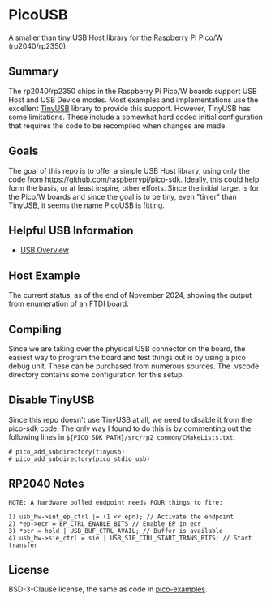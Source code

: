 # PicoUSB

A smaller than tiny USB Host library for the Raspberry Pi Pico/W (rp2040/rp2350).

## Summary

The rp2040/rp2350 chips in the Raspberry Pi Pico/W boards support USB Host and
USB Device modes. Most examples and implementations use the excellent
[TinyUSB](https://github.com/hathach/tinyusb) library to provide this support.
However, TinyUSB has some limitations. These include a somewhat hard coded
initial configuration that requires the code to be recompiled when changes are
made.

## Goals

The goal of this repo is to offer a simple USB Host library, using only the code
from https://github.com/raspberrypi/pico-sdk. Ideally, this could help form the
basis, or at least inspire, other efforts. Since the initial target is for the
Pico/W boards and since the goal is to be tiny, even "tinier" than TinyUSB, it
seems the name PicoUSB is fitting.

## Helpful USB Information

* [USB Overview](https://github.com/shreeve/picousb/blob/main/usb-overview.md)

## Host Example

The current status, as of the end of November 2024, showing the output from
[enumeration of an FTDI board](https://github.com/shreeve/picousb/blob/main/enumeration.md).

## Compiling

Since we are taking over the physical USB connector on the board, the
easiest way to program the board and test things out is by using a
pico debug unit. These can be purchased from numerous sources. The .vscode
directory contains some configuration for this setup.

## Disable TinyUSB

Since this repo doesn't use TinyUSB at all, we need to disable it from the
pico-sdk code. The only way I found to do this is by commenting out the
following lines in `${PICO_SDK_PATH}/src/rp2_common/CMakeLists.txt`.

```
# pico_add_subdirectory(tinyusb)
# pico_add_subdirectory(pico_stdio_usb)
```

## RP2040 Notes

```
NOTE: A hardware polled endpoint needs FOUR things to fire:

1) usb_hw->int_ep_ctrl |= (1 << epn); // Activate the endpoint
2) *ep->ecr = EP_CTRL_ENABLE_BITS // Enable EP in ecr
3) *bcr = hold | USB_BUF_CTRL_AVAIL; // Buffer is available
4) usb_hw->sie_ctrl = sie | USB_SIE_CTRL_START_TRANS_BITS; // Start transfer
```

## License

BSD-3-Clause license, the same as code in [pico-examples](https://github.com/raspberrypi/pico-examples/tree/master/usb/device/dev_lowlevel).
